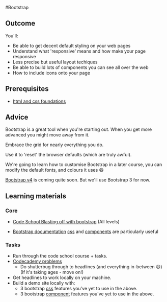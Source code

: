 #Bootstrap

## Outcome

You'll:

* Be able to get decent default styling on your web pages
* Understand what 'responsive' means and how make your page responsive
* Less precise but useful layout techiques
* Be able to build lots of components you can see all over the web
* How to include icons onto your page

## Prerequisites

* [html and css foundations](1-html-and-css-foundations.md)

## Advice
Bootstrap is a great tool when you're starting out. When you get more advanced you might move away from it.

Embrace the grid for nearly everything you do.

Use it to 'reset' the browser defaults (which are truly awful).

We're going to learn how to customise Bootstrap in a later course, you can modify the default fonts, and colours it uses :smile:

[Bootstrap v4](http://blog.getbootstrap.com/2015/08/19/bootstrap-4-alpha/) is coming quite soon. But we'll use Bootstrap 3 for now.

## Learning materials

### Core

* [Code School Blasting off with bootstrap](https://www.codeschool.com/courses/blasting-off-with-bootstrap) (All levels)

* [Bootstrap documentation](http://getbootstrap.com/) [css](http://getbootstrap.com/css/) and [components](http://getbootstrap.com/components/) are particularly useful


### Tasks

* Run through the code school course + tasks.
* [Codecademy problems](https://www.codecademy.com/en/courses/html-css-prj)
  * Do shutterbug through to headlines (and everything in-between :smile:) (If it's taking ages - move on!)
* Get headlines to work locally on your machine.
* Build a demo site locally with:
  * 3 bootstrap [css](http://getbootstrap.com/css/) features you've yet to use in the above.
  * 3 bootstrap [component](http://getbootstrap.com/components/) features you've yet to use in the above.

